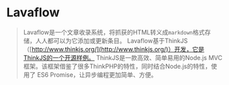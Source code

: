 Lavaflow
========
> Lavaflow是一个文章收录系统，将抓获的HTML转义成`markdown`格式存储，人人都可以为它添加或更新条目。
> Lavaflow基于ThinkJS（[http://www.thinkjs.org/](http://www.thinkjs.org/)）开发，它是ThinkJS的一个开源样例。
> ThinkJS是一款高效、简单易用的Node.js MVC框架。该框架借鉴了很多ThinkPHP的特性，同时结合Node.js的特性，使用了 ES6 Promise，让异步编程更加简单、方便。


